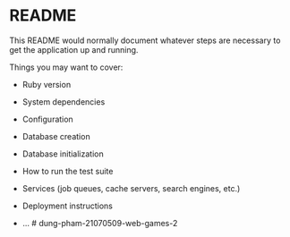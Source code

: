 # README

This README would normally document whatever steps are necessary to get the
application up and running.

Things you may want to cover:

* Ruby version

* System dependencies

* Configuration

* Database creation

* Database initialization

* How to run the test suite

* Services (job queues, cache servers, search engines, etc.)

* Deployment instructions

* ...
#   d u n g - p h a m - 2 1 0 7 0 5 0 9 - w e b - g a m e s - 2  
 